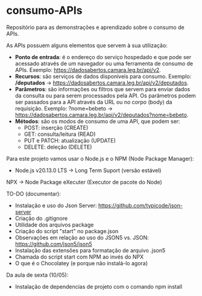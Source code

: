 # consumo-APIs
Repositório para as demonstrações e aprendizado sobre o consumo de APIs.

As APIs possuem alguns elementos que servem à sua utilização:

- **Ponto de entrada**: é o endereço do serviço hospedado e que pode ser acessado através de um navegador ou uma ferramenta de consumo de APIs. Exemplo: <https://dadosabertos.camara.leg.br/api/v2>.
- **Recursos**: são serviços de dados disponíveis para consumo. Exemplo: **/deputados** -> <https://dadosabertos.camara.leg.br/api/v2/deputados>.
- **Parâmetros**: são informações ou filtros que servem para enviar dados da consulta ou para serem processados pela API. Os parâmetros podem ser passados para a API através da URL ou no corpo (body) da requisição. Exemplo: ?nome=bebeto -> <https://dadosabertos.camara.leg.br/api/v2/deputados?nome=bebeto>.
- **Métodos**: são os modos de consumo de uma API, que podem ser:
    - POST: inserção (CREATE)
    - GET: consulta/leitura (READ)
    - PUT e PATCH: atualização (UPDATE)
    - DELETE: deleção (DELETE)

Para este projeto vamos usar o Node.js e o NPM (Node Package Manager):
- Node.js v20.13.0 LTS -> Long Term Suport (versão estável)

NPX -> Node Package eXecuter (Executor de pacote do Node)

TO-DO (documentar):
- Instalação e uso do Json Server: <https://github.com/typicode/json-server>
- Criação do .gitignore
- Utilidade dos arquivos package
- Criação do script "start" no package.json
- Observações em relação ao uso do JSON5 vs. JSON: <https://github.com/json5/json5>
- Instalação das extensões para formatação de arquivo .json5
- Chamada do script start com NPM ao invés do NPX
- O que é o Chocolatey (e porque não instalá-lo agora)

Da aula de sexta (10/05):
- Instalação de dependencias de projeto com o comando npm install